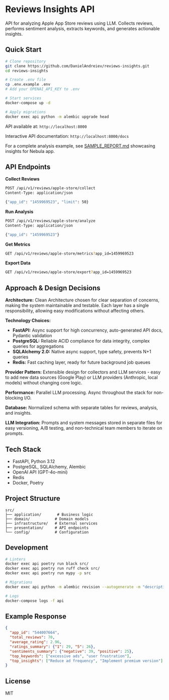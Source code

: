 # Reviews Insights API

API for analyzing Apple App Store reviews using LLM. Collects reviews, performs sentiment analysis, extracts keywords, and generates actionable insights.

## Quick Start

```bash
# Clone repository
git clone https://github.com/DanielAndreiev/reviews-insights.git
cd reviews-insights

# Create .env file
cp .env.example .env
# Add your OPENAI_API_KEY to .env

# Start services
docker-compose up -d

# Apply migrations
docker exec api python -m alembic upgrade head
```

API available at: `http://localhost:8000`

Interactive API documentation: `http://localhost:8000/docs`

For a complete analysis example, see [SAMPLE_REPORT.md](SAMPLE_REPORT.md) showcasing insights for Nebula app.

## API Endpoints

**Collect Reviews**
```bash
POST /api/v1/reviews/apple-store/collect
Content-Type: application/json

{"app_id": "1459969523", "limit": 50}
```

**Run Analysis**
```bash
POST /api/v1/reviews/apple-store/analyze
Content-Type: application/json

{"app_id": "1459969523"}
```

**Get Metrics**
```bash
GET /api/v1/reviews/apple-store/metrics?app_id=1459969523
```

**Export Data**
```bash
GET /api/v1/reviews/apple-store/export?app_id=1459969523
```

## Approach & Design Decisions

**Architecture:** Clean Architecture chosen for clear separation of concerns, making the system maintainable and testable. Each layer has a single responsibility, allowing easy modifications without affecting others.

**Technology Choices:**
- **FastAPI:** Async support for high concurrency, auto-generated API docs, Pydantic validation
- **PostgreSQL:** Reliable ACID compliance for data integrity, complex queries for aggregations
- **SQLAlchemy 2.0:** Native async support, type safety, prevents N+1 queries
- **Redis:** Fast caching layer, ready for future background job queues

**Provider Pattern:** Extensible design for collectors and LLM services - easy to add new data sources (Google Play) or LLM providers (Anthropic, local models) without changing core logic.

**Performance:** Parallel LLM processing. Async throughout the stack for non-blocking I/O.

**Database:** Normalized schema with separate tables for reviews, analysis, and insights.

**LLM Integration:** Prompts and system messages stored in separate files for easy versioning, A/B testing, and non-technical team members to iterate on prompts.

## Tech Stack

- FastAPI, Python 3.12
- PostgreSQL, SQLAlchemy, Alembic
- OpenAI API (GPT-4o-mini)
- Redis
- Docker, Poetry


## Project Structure

```
src/
├── application/       # Business logic
├── domain/           # Domain models
├── infrastructure/   # External services
├── presentation/     # API endpoints
└── config/           # Configuration
```

## Development

```bash
# Linters
docker exec api poetry run black src/
docker exec api poetry run ruff check src/
docker exec api poetry run mypy -p src

# Migrations
docker exec api python -m alembic revision --autogenerate -m "description"

# Logs
docker-compose logs -f api
```

## Example Response

```json
{
  "app_id": "544007664",
  "total_reviews": 70,
  "average_rating": 2.96,
  "ratings_summary": {"1": 29, "5": 26},
  "sentiments_summary": {"negative": 39, "positive": 25},
  "top_keywords": ["excessive ads", "user frustration"],
  "top_insights": ["Reduce ad frequency", "Implement premium version"]
}
```

## License

MIT
